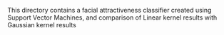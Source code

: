 This directory contains a facial attractiveness classifier created using Support Vector Machines, and comparison of Linear kernel results with Gaussian kernel results